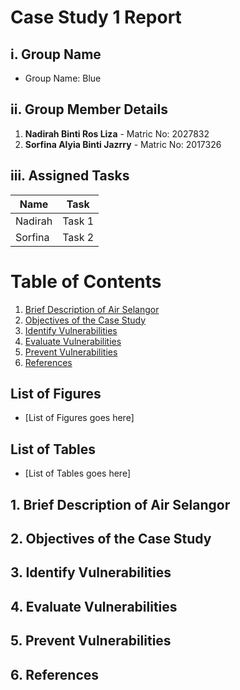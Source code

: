 # Case Study 1 Report

## i. Group Name
- Group Name: Blue

## ii. Group Member Details
1. **Nadirah Binti Ros Liza** - Matric No: 2027832
2. **Sorfina Alyia Binti Jazrry** - Matric No: 2017326

## iii. Assigned Tasks

| Name           | Task                 |
|----------------|----------------------|
| Nadirah        | Task 1               |
| Sorfina        | Task 2               |

# Table of Contents

1. [Brief Description of Air Selangor](#brief)
2. [Objectives of the Case Study](#objective)
3. [Identify Vulnerabilities](#identify)
4. [Evaluate Vulnerabilities](#evaluate)
5. [Prevent Vulnerabilities](#prevent)
6. [References](#reference)

## List of Figures
- [List of Figures goes here]

## List of Tables
- [List of Tables goes here]



## 1. Brief Description of Air Selangor <a id="brief"></a>

## 2. Objectives of the Case Study <a id="objective"></a>


## 3. Identify Vulnerabilities <a id="identify"></a>


## 4. Evaluate Vulnerabilities <a id="evaluate"></a>


## 5. Prevent Vulnerabilities <a id="prevent"></a>

## 6. References <a id="reference"></a>